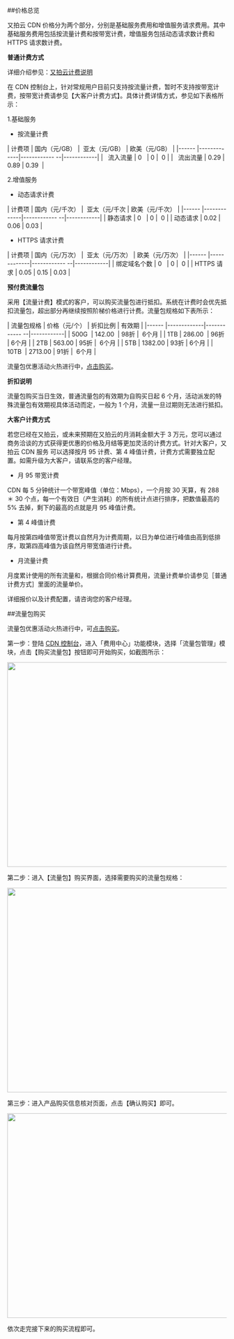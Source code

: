 ##价格总览

又拍云 CDN 价格分为两个部分，分别是基础服务费用和增值服务请求费用。其中基础服务费用包括按流量计费和按带宽计费，增值服务包括动态请求数计费和 HTTPS 请求数计费。

**普通计费方式**

详细介绍参见：[又拍云计费说明](https://www.upyun.com/price_instruction)

在 CDN 控制台上，针对常规用户目前只支持按流量计费，暂时不支持按带宽计费，按带宽计费请参见【大客户计费方式】。具体计费详情方式，参见如下表格所示：

1.基础服务

 - 按流量计费

| 计费项 | 国内（元/GB） |  亚太（元/GB） |   欧美（元/GB） | 
|------ |-------------|------------ --|------------|
|   流入流量 | 0    | 0 |  0  | 
|   流出流量 | 0.29 | 0.89 | 0.39    | 


2.增值服务

- 动态请求计费

| 计费项 | 国内（元/千次） |  亚太（元/千次 | 欧美（元/千次） | 
|------ |-------------|------------ --|------------|
| 静态请求 | 0    | 0 |  0  | 
| 动态请求 | 0.02 | 0.06 | 0.03 | 

- HTTPS 请求计费

| 计费项 | 国内（元/万次） |  亚太（元/万次） | 欧美（元/万次） | 
|------ |-------------|------------ --|------------|
| 绑定域名个数 | 0    | 0 |  0  | 
| HTTPS 请求 | 0.05 | 0.15 | 0.03  | 


**预付费流量包**

采用【流量计费】模式的客户，可以购买流量包进行抵扣。系统在计费时会优先抵扣流量包，超出部分再继续按照阶梯价格进行计费。流量包规格如下表所示：

| 流量包规格 | 价格（元/个） | 折扣比例 | 有效期 | 
|------ |-------------|------------ --|------------|
| 500G  | 142.00   | 98折 |  6个月  | 
| 1TB  | 286.00  | 96折 | 6个月  | 
| 2TB | 563.00  | 95折 |  6个月  | 
| 5TB | 1382.00 | 93折 | 6个月  | 
| 10TB  | 2713.00 | 91折 |  6个月  | 

流量包优惠活动火热进行中，[点击购买](https://console.upyun.com/billing/resources/buy/)。

**折扣说明**

流量包购买当日生效，普通流量包的有效期为自购买日起 6 个月，活动派发的特殊流量包有效期视具体活动而定，一般为 1 个月，流量一旦过期则无法进行抵扣。


**大客户计费方式**

若您已经在又拍云，或未来预期在又拍云的月消耗金额大于 3 万元，您可以通过商务洽谈的方式获得更优惠的价格及月结等更加灵活的计费方式。针对大客户，又拍云 CDN 服务 可以选择按月 95 计费、第 4 峰值计费，计费方式需要独立配置。如需升级为大客户，请联系您的客户经理。

 - 月 95 带宽计费

CDN 每 5 分钟统计一个带宽峰值（单位：Mbps），一个月按 30 天算，有 288 ＊ 30 个点，每一个有效日（产生消耗）的所有统计点进行排序，把数值最高的 5% 去掉，剩下的最高的点就是月 95 峰值计费。

- 第 4 峰值计费

每月按第四峰值带宽计费以自然月为计费周期，以日为单位进行峰值由高到低排序，取第四高峰值为该自然月带宽值进行计费。 

 - 月流量计费
 
月度累计使用的所有流量和，根据合同价格计算费用，流量计费单价请参见［普通计费方式］里面的流量单价。

详细报价以及计费配置，请咨询您的客户经理。

##流量包购买

流量包优惠活动火热进行中，可[点击购买](https://console.upyun.com/billing/resources/buy/)。

第一步：登陆 [CDN 控制台](https://console.upyun.com/login/)，进入「费用中心」功能模块，选择「流量包管理」模块，点击【购买流量包】按钮即可开始购买，如截图所示：

<img src="https://upyun-assets.b0.upaiyun.com/docs/cdn/buy/upyun-cdn-buy-resources.png" height="470" width="800" />

第二步：进入【流量包】购买界面，选择需要购买的流量包规格：

<img src="https://upyun-assets.b0.upaiyun.com/docs/cdn/buy/upyun-cdn-buy-resources2.png" height="470" width="800" />


第三步：进入产品购买信息核对页面，点击【确认购买】即可。

<img src="https://upyun-assets.b0.upaiyun.com/docs/cdn/buy/upyun-cdn-buy-resource3.png" height="470" width="800" />

依次走完接下来的购买流程即可。

